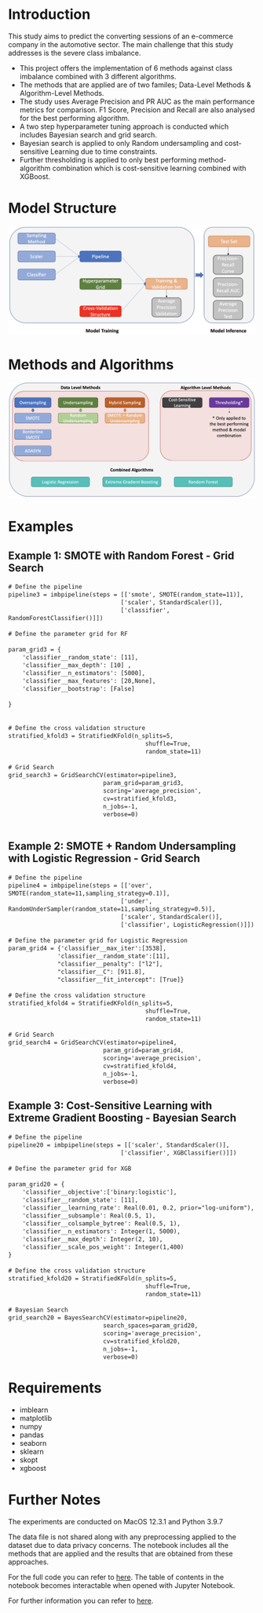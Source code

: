 # Introduction

This study aims to predict the converting sessions of an e-commerce company in the automotive sector. The main challenge that this study addresses is the severe class imbalance.  

* This project offers the implementation of 6 methods against class imbalance combined with 3 different algorithms.
* The methods that are applied are of two familes; Data-Level Methods & Algorithm-Level Methods.
* The study uses Average Precision and PR AUC as the main performance metrics for comparison. F1 Score, Precision and Recall are also analysed for the best performing algorithm.
* A two step hyperparameter tuning approach is conducted which includes Bayesian search and grid search.
* Bayesian search is applied to only Random undersampling and cost-sensitive Learning due to time constraints.
* Further thresholding is applied to only best performing method-algorithm combination which is cost-sensitive learning combined with XGBoost.

# Model Structure

![Model Structure](Model_Structure.png)

# Methods and Algorithms

![Methods Algorithms](Methods_Algorithms.png)

# Examples

## Example 1: SMOTE with Random Forest - Grid Search

```
# Define the pipeline
pipeline3 = imbpipeline(steps = [['smote', SMOTE(random_state=11)],
                                ['scaler', StandardScaler()],
                                ['classifier', RandomForestClassifier()]])

# Define the parameter grid for RF

param_grid3 = {
    'classifier__random_state': [11],
    'classifier__max_depth': [10] ,
    'classifier__n_estimators': [5000],
    'classifier__max_features': [20,None],
    'classifier__bootstrap': [False]
    
}


# Define the cross validation structure
stratified_kfold3 = StratifiedKFold(n_splits=5,
                                       shuffle=True,
                                       random_state=11)

# Grid Search
grid_search3 = GridSearchCV(estimator=pipeline3,
                           param_grid=param_grid3,
                           scoring='average_precision',
                           cv=stratified_kfold3,
                           n_jobs=-1,
                           verbose=0)
                                   
```

## Example 2: SMOTE + Random Undersampling with Logistic Regression - Grid Search

```
# Define the pipeline
pipeline4 = imbpipeline(steps = [['over', SMOTE(random_state=11,sampling_strategy=0.1)],
                                ['under', RandomUnderSampler(random_state=11,sampling_strategy=0.5)],
                                ['scaler', StandardScaler()],
                                ['classifier', LogisticRegression()]])

# Define the parameter grid for Logistic Regression
param_grid4 = {'classifier__max_iter':[3538],
              'classifier__random_state':[11],
              "classifier__penalty": ["l2"],
              "classifier__C": [911.8],
              "classifier__fit_intercept": [True]}

# Define the cross validation structure
stratified_kfold4 = StratifiedKFold(n_splits=5,
                                       shuffle=True,
                                       random_state=11)

# Grid Search
grid_search4 = GridSearchCV(estimator=pipeline4,
                           param_grid=param_grid4,
                           scoring='average_precision',
                           cv=stratified_kfold4,
                           n_jobs=-1,
                           verbose=0)
```

## Example 3: Cost-Sensitive Learning with Extreme Gradient Boosting - Bayesian Search


```
# Define the pipeline
pipeline20 = imbpipeline(steps = [['scaler', StandardScaler()],
                                ['classifier', XGBClassifier()]])

# Define the parameter grid for XGB

param_grid20 = {
    'classifier__objective':['binary:logistic'],
    'classifier__random_state': [11],
    'classifier__learning_rate': Real(0.01, 0.2, prior="log-uniform"),
    'classifier__subsample': Real(0.5, 1),
    'classifier__colsample_bytree': Real(0.5, 1),
    'classifier__n_estimators': Integer(1, 5000),
    'classifier__max_depth': Integer(2, 10),
    'classifier__scale_pos_weight': Integer(1,400)
}

# Define the cross validation structure
stratified_kfold20 = StratifiedKFold(n_splits=5,
                                       shuffle=True,
                                       random_state=11)

# Bayesian Search
grid_search20 = BayesSearchCV(estimator=pipeline20,
                           search_spaces=param_grid20,
                           scoring='average_precision',
                           cv=stratified_kfold20,
                           n_jobs=-1,
                           verbose=0)
```

# Requirements

* imblearn
* matplotlib
* numpy
* pandas
* seaborn
* sklearn
* skopt
* xgboost

# Further Notes

The experiments are conducted on MacOS 12.3.1 and Python 3.9.7

The data file is not shared along with any preprocessing applied to the dataset due to data privacy concerns. The notebook includes all the methods that are applied and the results that are obtained from these approaches.

For the full code you can refer to [here](Thesis_Final.ipynb). The table of contents in the notebook becomes interactable when opened with Jupyter Notebook. 

For further information you can refer to [here](Thesis_Berkay_Kocak_614468.pdf). 
